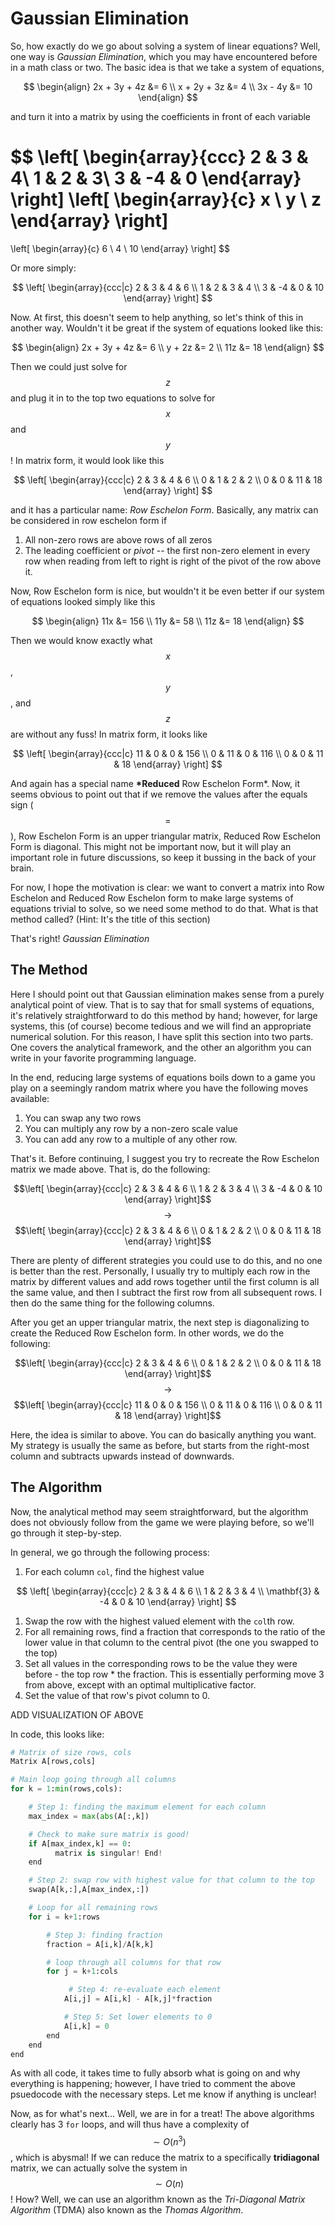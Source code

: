 # Gaussian Elimination

So, how exactly do we go about solving a system of linear equations? Well, one way is _Gaussian Elimination_, which you may have encountered before in a math class or two. The basic idea is that we take a system of equations,


$$
\begin{align}
2x + 3y + 4z &= 6 \\
x + 2y + 3z &= 4 \\
3x - 4y &= 10 
\end{align}
$$


and turn it into a matrix by using the coefficients in front of each variable


$$
\left[
\begin{array}{ccc}
2 & 3  & 4\\
1 & 2 & 3\\
3 & -4 & 0
\end{array}
\right]
\left[
\begin{array}{c}
x \\
y \\ 
z
\end{array}
\right]
=
\left[
\begin{array}{c}
6 \\
4 \\ 
10
\end{array}
\right]
$$


Or more simply:


$$
\left[
\begin{array}{ccc|c}
2 & 3  & 4 & 6 \\
1 & 2 & 3 & 4 \\
3 & -4 & 0 & 10 
\end{array}
\right]
$$


Now. At first, this doesn't seem to help anything, so let's think of this in another way. Wouldn't it be great if the system of equations looked like this:


$$
\begin{align}
2x + 3y + 4z &= 6 \\
y + 2z &= 2 \\
11z &= 18 
\end{align}
$$


Then we could just solve for $$z$$ and plug it in to the top two equations to solve for $$x$$ and $$y$$! In matrix form, it would look like this


$$
\left[
\begin{array}{ccc|c}
2 & 3  & 4 & 6 \\
0 & 1 & 2 & 2 \\
0 & 0 & 11 & 18 
\end{array}
\right]
$$


and it has a particular name: _Row Eschelon Form_. Basically, any matrix can be considered in row eschelon form if

1. All non-zero rows are above rows of all zeros
2. The leading coefficient or _pivot_ -- the first non-zero element in every row when reading from left to right is right of the pivot of the row above it.

Now, Row Eschelon form is nice, but wouldn't it be even better if our system of equations looked simply like this


$$
\begin{align}
11x &= 156 \\
11y &= 58 \\
11z &= 18 
\end{align}
$$


Then we would know exactly what $$x$$, $$y$$, and $$z$$ are without any fuss! In matrix form, it looks like


$$
\left[
\begin{array}{ccc|c}
11 & 0 & 0 & 156 \\
0 & 11 & 0 & 116 \\
0 & 0 & 11 & 18 
\end{array}
\right]
$$


And again has a special name **\*Reduced** Row Eschelon Form\*. Now, it seems obvious to point out that if we remove the values after the equals sign \($$=$$\), Row Eschelon Form is an upper triangular matrix, Reduced Row Eschelon Form is diagonal. This might not be important now, but it will play an important role in future discussions, so keep it bussing in the back of your brain.

For now, I hope the motivation is clear: we want to convert a matrix into Row Eschelon and Reduced Row Eschelon form to make large systems of equations trivial to solve, so we need some method to do that. What is that method called? \(Hint: It's the title of this section\)

That's right! _Gaussian Elimination_

## The Method

Here I should point out that Gaussian elimination makes sense from a purely analytical point of view. That is to say that for small systems of equations, it's relatively straightforward to do this method by hand; however, for large systems, this \(of course\) become tedious and we will find an appropriate numerical solution. For this reason, I have split this section into two parts. One covers the analytical framework, and the other an algorithm you can write in your favorite programming language.

In the end, reducing large systems of equations boils down to a game you play on a seemingly random matrix where you have the following moves available:

1. You can swap any two rows
2. You can multiply any row by a non-zero scale value
3. You can add any row to a multiple of any other row.

That's it. Before continuing, I suggest you try to recreate the Row Eschelon matrix we made above. That is, do the following:

$$\left[
\begin{array}{ccc|c}
2 & 3  & 4 & 6 \\
1 & 2 & 3 & 4 \\
3 & -4 & 0 & 10 
\end{array}
\right]$$ $$\rightarrow$$ $$\left[
\begin{array}{ccc|c}
2 & 3  & 4 & 6 \\
0 & 1 & 2 & 2 \\
0 & 0 & 11 & 18 
\end{array}
\right]$$

There are plenty of different strategies you could use to do this, and no one is better than the rest. Personally, I usually try to multiply each row in the matrix by different values and add rows together until the first column is all the same value, and then I subtract the first row from all subsequent rows. I then do the same thing for the following columns.

After you get an upper triangular matrix, the next step is diagonalizing to create the Reduced Row Eschelon form. In other words, we do the following:

$$\left[
\begin{array}{ccc|c}
2 & 3  & 4 & 6 \\
0 & 1 & 2 & 2 \\
0 & 0 & 11 & 18 
\end{array}
\right]$$ $$\rightarrow$$ $$\left[
\begin{array}{ccc|c}
11 & 0 & 0 & 156 \\
0 & 11 & 0 & 116 \\
0 & 0 & 11 & 18 
\end{array}
\right]$$

Here, the idea is similar to above. You can do basically anything you want. My strategy is usually the same as before, but starts from the right-most column and subtracts upwards instead of downwards.

## The Algorithm

Now, the analytical method may seem straightforward, but the algorithm does not obviously follow from the game we were playing before, so we'll go through it step-by-step.

In general, we go through the following process:

1. For each column `col`, find the highest value


$$
\left[
\begin{array}{ccc|c}
2 & 3  & 4 & 6 \\
1 & 2 & 3 & 4 \\
\mathbf{3} & -4 & 0 & 10 
\end{array}
\right]
$$


1. Swap the row with the highest valued element with the `col`th row.
2. For all remaining rows, find a fraction that corresponds to the ratio of the lower value in that column to the central pivot \(the one you swapped to the top\)
3. Set all values in the corresponding rows to be the value they were before - the top row \* the fraction. This is essentially performing move 3 from above, except with an optimal multiplicative factor.
4. Set the value of that row's pivot column to 0.

ADD VISUALIZATION OF ABOVE

In code, this looks like:

```python
# Matrix of size rows, cols
Matrix A[rows,cols]

# Main loop going through all columns
for k = 1:min(rows,cols):

    # Step 1: finding the maximum element for each column
    max_index = max(abs(A[:,k])

    # Check to make sure matrix is good!
    if A[max_index,k] == 0:
          matrix is singular! End!  
    end

    # Step 2: swap row with highest value for that column to the top
    swap(A[k,:],A[max_index,:])

    # Loop for all remaining rows
    for i = k+1:rows

        # Step 3: finding fraction
        fraction = A[i,k]/A[k,k]

        # loop through all columns for that row
        for j = k+1:cols

             # Step 4: re-evaluate each element
            A[i,j] = A[i,k] - A[k,j]*fraction

            # Step 5: Set lower elements to 0
            A[i,k] = 0
        end
    end
end
```

As with all code, it takes time to fully absorb what is going on and why everything is happening; however, I have tried to comment the above psuedocode with the necessary steps. Let me know if anything is unclear!

Now, as for what's next... Well, we are in for a treat! The above algorithms clearly has 3 `for` loops, and will thus have a complexity of $$\sim O(n^3)$$, which is abysmal! If we can reduce the matrix to a specifically **tridiagonal** matrix, we can actually solve the system in $$\sim O(n)$$! How? Well, we can use an algorithm known as the _Tri-Diagonal Matrix Algorithm_ \(TDMA\) also known as the _Thomas Algorithm_.

